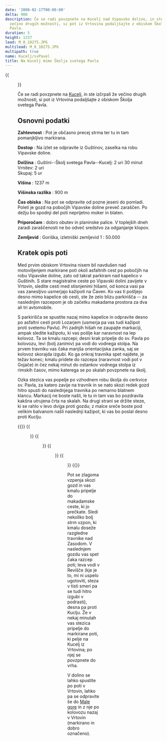 ```yaml
---
date: '2008-02-17T00:00:00'
delta: 900
description: Če se radi povzpnete na Kucelj nad Vipavsko dolino, in ste izčrpali že
  večino drugih možnosti, si pot iz Vrtovina podaljšajte z obiskom Školja svetega
  Pavla.
duration: 5
height: 1237
lead: M_0_10275.JPG
multilead: M_0_10275.JPG
multipath: true
name: Kucelj/svPavel
title: Na Kucelj mimo Školja svetega Pavla
---
```

{{<figure src="M_0_10275.JPG">}}

Če se radi povzpnete na [Kucelj](../), in ste izčrpali že večino drugih možnosti, si pot iz Vrtovina podaljšajte z obiskom Školja svetega Pavla.

## Osnovni podatki

**Zahtevnost**
:   Pot je občasno precej strma ter tu in tam pomanjkljivo markirana.

**Dostop**
:   Na izlet se odpravite iz Guštinov, zaselka na robu Vipavske doline.

**Dolžina**
:   Guštini--Školj svetega Pavla--Kucelj: 2 uri 30 minut\
    Vrnitev: 2 uri\
    Skupaj: 5 ur

**Višina**
:   1237 m

**Višinska razlika**
:   900 m

**Čas obiska**
:   Na pot se odpravite od pozne jeseni do pomladi. Poleti je gozd na pobočjih Vipavske doline preveč zaraščen. Po dežju bo spodnji del poti neprijetno moker in blaten.

**Priporočam**
:   dobro obutev in planinske palice. V toplejših dneh zaradi zaraščenosti ne bo odveč sredstvo za odganjanje klopov.

**Zemljevid**
:   Goriška, izletniški zemljevid 1 : 50.000

Kratek opis poti
----------------

Med prvim obiskom Vrtovina nisem bil navdušen nad motoviljenjem markirane poti okoli asfaltnih cest po pobočjih na robu Vipavske doline, zato od takrat parkiram nad kapelico v Guštinih. S stare magistralne ceste po Vipavski dolini zavijete v Vrtovin, sledite cesti med stisnjenimi hišami, od konca vasi pa vas zanesljivo usmerjajo kažipoti na Čaven. Ko vas ti pošljejo desno mimo kapelice ob cesti, ste že zelo blizu parkirišča -- za naslednjim razcepom je ob začetku makadama prostora za dva ali tri avtomobile.

S parkirišča se spustite nazaj mimo kapelice in odpravite desno po asfaltni cesti proti Lozarjem (usmerja pa vas tudi kažipot proti svetemu Pavlu). Pri zadnjih hišah ne zaupajte markaciji, ampak sledite kažipotu, ki vas pošlje kar naravnost na lep kolovoz. Ta se kmalu razcepi; desni krak pripelje do sv. Pavla po kolovozu, levi (bolj zanimiv) pa vodi do vodnega stolpa. Na prvem travniku vas čaka manjša orientacijska zanka, saj se kolovoz skorajda izgubi. Ko ga onkraj travnika spet najdete, je težav konec; kmalu pridete do razcepa (naravnost vodi pot v Gojače) in čez nekaj minut do ostankov vodnega stolpa iz rimskih časov, mimo katerega se po skalah povzpnete na školj.

Ozka stezica vas popelje po vzhodnem robu školja do cerkvice sv. Pavla, za katero zavije na travnik in se nato skozi redek gozd hitro spusti do naslednjega travnika po nemarno blatnem klancu. Markacij ne boste našli, le tu in tam vas bo pozdravila kakšna utrujena črta na skalah. Na drugi strani se držite steze, ki se rahlo v levo dviga proti gozdu; z malce sreče boste pod velikim balvanom našli naslednji kažipot, ki vas bo poslal desno proti Kuclju.

{{<gallery>}} {{<figure src="M_0_10275.JPG" caption="Veliki rob in Kucelj">}}
{{<figure src="M_0_10264.JPG" caption="Stene pod školjem">}}
{{<figure src="M_0_10276.JPG" caption="Sveti Pavel">}}
{{<figure src="M_0_10278.JPG" caption="Razgled z vrha">}}
{{</gallery>}} 

Pot se zlagoma vzpenja skozi gozd in vas kmalu pripelje do makadamske ceste, ki jo prečkate. Sledi nekoliko bolj strm vzpon, ki kmalu doseže razgledne travnike nad Zasodom. V naslednjem gozdu vas spet čaka razcep poti; leva vodi v Revišče (kje je to, mi ni uspelo ugotoviti, steza v tisti smeri pa se tudi hitro izgubi v podrasti), desna pa proti Kuclju. Že v nekaj minutah vas stezica pripelje do markirane poti, ki pelje na Kucelj iz Vrtovina; po njej se povzpnete do vrha.

V dolino se lahko spustite po poti v Vrtovin, lahko pa se odpravite še do [Male gore](../malagora) in z nje po kolovozu nazaj v Vrtovin (markirano in dobro označeno).
